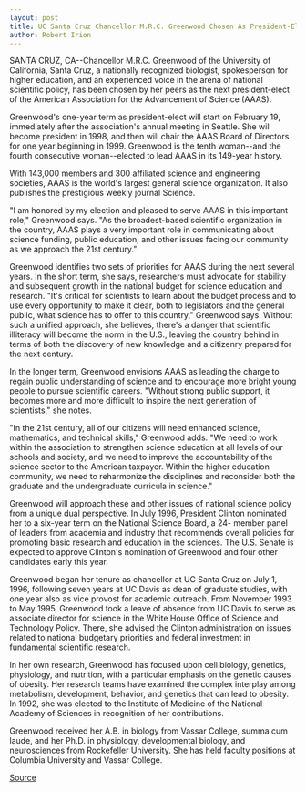 ```yaml
---
layout: post
title: UC Santa Cruz Chancellor M.R.C. Greenwood Chosen As President-Elect Of American Association For The Advancement Of Science
author: Robert Irion
---
```


SANTA CRUZ, CA--Chancellor M.R.C. Greenwood of the University of  California, Santa Cruz, a nationally recognized biologist, spokesperson for  higher education, and an experienced voice in the arena of national scientific  policy, has been chosen by her peers as the next president-elect of the  American Association for the Advancement of Science (AAAS).

Greenwood's one-year term as president-elect will start on February  19, immediately after the association's annual meeting in Seattle. She will  become president in 1998, and then will chair the AAAS Board of Directors  for one year beginning in 1999. Greenwood is the tenth woman--and the  fourth consecutive woman--elected to lead AAAS in its 149-year history.

With 143,000 members and 300 affiliated science and engineering  societies, AAAS is the world's largest general science organization. It also  publishes the prestigious weekly journal Science.

"I am honored by my election and pleased to serve AAAS in this  important role," Greenwood says. "As the broadest-based scientific  organization in the country, AAAS plays a very important role in  communicating about science funding, public education, and other issues  facing our community as we approach the 21st century."

Greenwood identifies two sets of priorities for AAAS during the next  several years. In the short term, she says, researchers must advocate for  stability and subsequent growth in the national budget for science education  and research. "It's critical for scientists to learn about the budget process  and to use every opportunity to make it clear, both to legislators and the  general public, what science has to offer to this country," Greenwood says.  Without such a unified approach, she believes, there's a danger that  scientific illiteracy will become the norm in the U.S., leaving the country  behind in terms of both the discovery of new knowledge and a citizenry  prepared for the next century.

In the longer term, Greenwood envisions AAAS as leading the charge to  regain public understanding of science and to encourage more bright young  people to pursue scientific careers. "Without strong public support, it  becomes more and more difficult to inspire the next generation of  scientists," she notes.

"In the 21st century, all of our citizens will need enhanced science,  mathematics, and technical skills," Greenwood adds. "We need to work  within the association to strengthen science education at all levels of our  schools and society, and we need to improve the accountability of the  science sector to the American taxpayer. Within the higher education  community, we need to reharmonize the disciplines and reconsider both the  graduate and the undergraduate curricula in science."

Greenwood will approach these and other issues of national science  policy from a unique dual perspective. In July 1996, President Clinton  nominated her to a six-year term on the National Science Board, a 24- member panel of leaders from academia and industry that recommends  overall policies for promoting basic research and education in the sciences.  The U.S. Senate is expected to approve Clinton's nomination of Greenwood  and four other candidates early this year.

Greenwood began her tenure as chancellor at UC Santa Cruz on July 1,  1996, following seven years at UC Davis as dean of graduate studies, with  one year also as vice provost for academic outreach. From November 1993 to  May 1995, Greenwood took a leave of absence from UC Davis to serve as  associate director for science in the White House Office of Science and  Technology Policy. There, she advised the Clinton administration on issues  related to national budgetary priorities and federal investment in  fundamental scientific research.

In her own research, Greenwood has focused upon cell biology,  genetics, physiology, and nutrition, with a particular emphasis on the  genetic causes of obesity. Her research teams have examined the complex  interplay among metabolism, development, behavior, and genetics that can  lead to obesity. In 1992, she was elected to the Institute of Medicine of the  National Academy of Sciences in recognition of her contributions.

Greenwood received her A.B. in biology from Vassar College, summa  cum laude, and her Ph.D. in physiology, developmental biology, and  neurosciences from Rockefeller University. She has held faculty positions at  Columbia University and Vassar College.

[Source](http://www1.ucsc.edu/news_events/press_releases/archive/96-97/01-97/011097-UCSC_Chancellor_Gre.html "Permalink to 011097-UCSC_Chancellor_Gre")